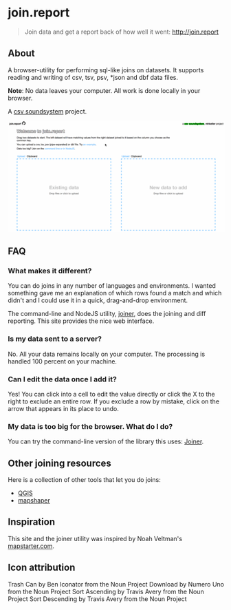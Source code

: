 join.report
===========

> Join data and get a report back of how well it went: http://join.report

## About

A browser-utility for performing sql-like joins on datasets. It supports reading and writing of  csv, tsv, psv, *json and dbf data files.

**Note**: No data leaves your computer. All work is done locally in your browser.

A [csv soundsystem](csv.nyc) project.

![](screenshots/join.report.gif)

## FAQ

### What makes it different?

You can do joins in any number of languages and environments. I wanted something gave me an explanation of which rows found a match and which didn't and I could use it in a quick, drag-and-drop environment.

The command-line and NodeJS utility, [joiner](https://github.com/mhkeller/joiner), does the joining and diff reporting. This site provides the nice web interface.

### Is my data sent to a server?

No. All your data remains locally on your computer. The processing is handled 100 percent on your machine.

### Can I edit the data once I add it?

Yes! You can click into a cell to edit the value directly or click the X to the right to exclude an entire row. If you exclude a row by mistake, click on the arrow that appears in its place to undo.

### My data is too big for the browser. What do I do?

You can try the command-line version of the library this uses: [Joiner](https://github.com/mhkeller/joiner).

## Other joining resources

Here is a collection of other tools that let you do joins:

* [QGIS](https://qgis.org)
* [mapshaper](https://github.com/mbloch/mapshaper)

## Inspiration

This site and the joiner utility was inspired by Noah Veltman's [mapstarter.com](https://mapstarter.com).

## Icon attribution

Trash Can by Ben Iconator from the Noun Project
Download by Numero Uno from the Noun Project
Sort Ascending by Travis Avery from the Noun Project
Sort Descending by Travis Avery from the Noun Project
